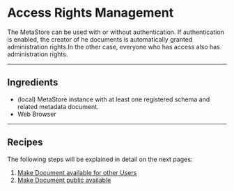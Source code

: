 # Access Rights Management
The MetaStore can be used with or without authentication. If authentication is enabled,
the creator of he documents is automatically granted administration rights.In the 
other case, everyone who has access also has administration rights.



---

## Ingredients

- (local) MetaStore instance with at least one registered schema and related metadata document.
- Web Browser

---

## Recipes

The following steps will be explained in detail on the next pages:

<nestednumerationlist>

1. [Make Document available for other Users](./accessible.md)
2. [Make Document public available](./publish.md)
   
</nestednumerationlist>
